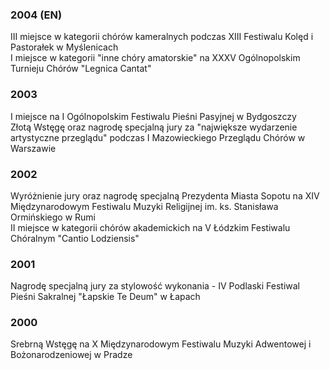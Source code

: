 ### 2004 (EN)
III miejsce w kategorii chórów kameralnych podczas XIII Festiwalu Kolęd i Pastorałek w Myślenicach  
I miejsce w kategorii "inne chóry amatorskie" na XXXV Ogólnopolskim Turnieju Chórów "Legnica Cantat"

### 2003
I miejsce na I Ogólnopolskim Festiwalu Pieśni Pasyjnej w Bydgoszczy  
Złotą Wstęgę oraz nagrodę specjalną jury za "największe wydarzenie artystyczne przeglądu" podczas I Mazowieckiego Przeglądu Chórów w Warszawie

### 2002
Wyróżnienie jury oraz nagrodę specjalną Prezydenta Miasta Sopotu na XIV Międzynarodowym Festiwalu Muzyki Religijnej im. ks. Stanisława Ormińskiego w Rumi  
II miejsce w kategorii chórów akademickich na V Łódzkim Festiwalu Chóralnym "Cantio Lodziensis"

### 2001
Nagrodę specjalną jury za stylowość wykonania - IV Podlaski Festiwal Pieśni Sakralnej "Łapskie Te Deum" w Łapach

### 2000
Srebrną Wstęgę na X Międzynarodowym Festiwalu Muzyki Adwentowej i Bożonarodzeniowej w Pradze
